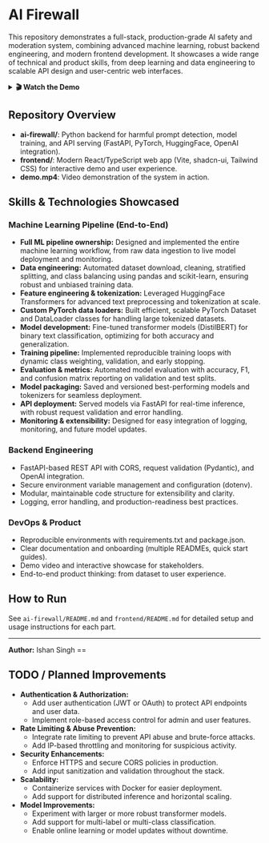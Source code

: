 
# AI Firewall

This repository demonstrates a full-stack, production-grade AI safety and moderation system, combining advanced machine learning, robust backend engineering, and modern frontend development. It showcases a wide range of technical and product skills, from deep learning and data engineering to scalable API design and user-centric web interfaces.

<details>
<summary><b>🎬 Watch the Demo</b></summary>

<p align="center">
	<video src="demo.mp4" controls width="600"></video>
</p>

</details>

## Repository Overview

- **ai-firewall/**: Python backend for harmful prompt detection, model training, and API serving (FastAPI, PyTorch, HuggingFace, OpenAI integration).
- **frontend/**: Modern React/TypeScript web app (Vite, shadcn-ui, Tailwind CSS) for interactive demo and user experience.
- **demo.mp4**: Video demonstration of the system in action.

## Skills & Technologies Showcased

### Machine Learning Pipeline (End-to-End)
- **Full ML pipeline ownership:** Designed and implemented the entire machine learning workflow, from raw data ingestion to live model deployment and monitoring.
- **Data engineering:** Automated dataset download, cleaning, stratified splitting, and class balancing using pandas and scikit-learn, ensuring robust and unbiased training data.
- **Feature engineering & tokenization:** Leveraged HuggingFace Transformers for advanced text preprocessing and tokenization at scale.
- **Custom PyTorch data loaders:** Built efficient, scalable PyTorch Dataset and DataLoader classes for handling large tokenized datasets.
- **Model development:** Fine-tuned transformer models (DistilBERT) for binary text classification, optimizing for both accuracy and generalization.
- **Training pipeline:** Implemented reproducible training loops with dynamic class weighting, validation, and early stopping.
- **Evaluation & metrics:** Automated model evaluation with accuracy, F1, and confusion matrix reporting on validation and test splits.
- **Model packaging:** Saved and versioned best-performing models and tokenizers for seamless deployment.
- **API deployment:** Served models via FastAPI for real-time inference, with robust request validation and error handling.
- **Monitoring & extensibility:** Designed for easy integration of logging, monitoring, and future model updates.

### Backend Engineering
- FastAPI-based REST API with CORS, request validation (Pydantic), and OpenAI integration.
- Secure environment variable management and configuration (dotenv).
- Modular, maintainable code structure for extensibility and clarity.
- Logging, error handling, and production-readiness best practices.

### DevOps & Product
- Reproducible environments with requirements.txt and package.json.
- Clear documentation and onboarding (multiple READMEs, quick start guides).
- Demo video and interactive showcase for stakeholders.
- End-to-end product thinking: from dataset to user experience.

## How to Run

See `ai-firewall/README.md` and `frontend/README.md` for detailed setup and usage instructions for each part.

---
**Author:** Ishan Singh  ==


## TODO / Planned Improvements

- **Authentication & Authorization:**
	- Add user authentication (JWT or OAuth) to protect API endpoints and user data.
	- Implement role-based access control for admin and user features.
- **Rate Limiting & Abuse Prevention:**
	- Integrate rate limiting to prevent API abuse and brute-force attacks.
	- Add IP-based throttling and monitoring for suspicious activity.
- **Security Enhancements:**
	- Enforce HTTPS and secure CORS policies in production.
	- Add input sanitization and validation throughout the stack.
- **Scalability:**
	- Containerize services with Docker for easier deployment.
	- Add support for distributed inference and horizontal scaling.
- **Model Improvements:**
	- Experiment with larger or more robust transformer models.
	- Add support for multi-label or multi-class classification.
	- Enable online learning or model updates without downtime.